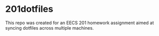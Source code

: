 # 201dotfiles

This repo was created for an EECS 201 homework assignment aimed
at syncing dotfiles across multiple machines.
